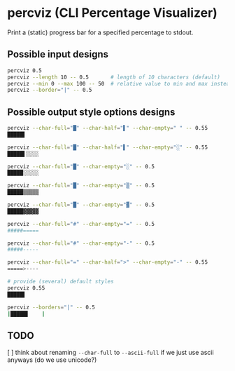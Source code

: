 # percviz (CLI Percentage Visualizer)

Print a (static) progress bar for a specified percentage to stdout.

## Possible input designs

``` sh
percviz 0.5
percviz --length 10 -- 0.5       # length of 10 characters (default)
percviz --min 0 --max 100 -- 50  # relative value to min and max instead of percentage
percviz --border="|" -- 0.5
```

## Possible output style options designs
``` sh
percviz --char-full="█" --char-half="▌" --char-empty=" " -- 0.55
█████▌    

percviz --char-full="█" --char-half="▌" --char-empty="░" -- 0.55
█████▌░░░░

percviz --char-full="█" --char-empty="░" -- 0.5
█████░░░░░

percviz --char-full="█" --char-empty="▒" -- 0.5
█████▒▒▒▒▒

percviz --char-full="█" --char-empty="▓" -- 0.5
█████▓▓▓▓▓

percviz --char-full="#" --char-empty="=" -- 0.5
#####=====

percviz --char-full="#" --char-empty="-" -- 0.5
#####-----

percviz --char-full="=" --char-half=">" --char-empty="-" -- 0.55
=====>----

# provide (several) default styles
percviz 0.55
█████▌    

percviz --borders="|" -- 0.5
|█████▌    |
```

## TODO
[ ] think about renaming `--char-full` to `--ascii-full` if we just use ascii anyways (do we use unicode?)
